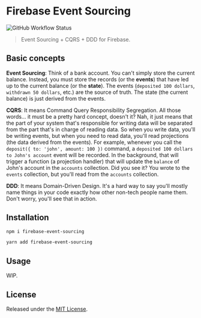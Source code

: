 # Firebase Event Sourcing

![GitHub Workflow Status](https://img.shields.io/github/workflow/status/gustavopch/firebase-event-sourcing-alt/CI?style=flat-square)

> Event Sourcing + CQRS + DDD for Firebase.

## Basic concepts

**Event Sourcing**: Think of a bank account. You can't simply store the current balance. Instead, you must store the records (or the **events**) that have led up to the current balance (or the **state**). The events (`deposited 100 dollars`, `withdrawn 50 dollars`, etc.) are the source of truth. The state (the current balance) is just derived from the events.

**CQRS**: It means Command Query Responsibility Segregation. All those words... it must be a pretty hard concept, doesn't it? Nah, it just means that the part of your system that's responsible for writing data will be separated from the part that's in charge of reading data. So when you write data, you'll be writing events, but when you need to read data, you'll read projections (the data derived from the events). For example, whenever you call the `deposit({ to: 'john', amount: 100 })` command, a `deposited 100 dollars to John's account` event will be recorded. In the background, that will trigger a function (a projection handler) that will update the `balance` of John's account in the `accounts` collection. Did you see it? You wrote to the `events` collection, but you'll read from the `accounts` collection.

**DDD**: It means Domain-Driven Design. It's a hard way to say you'll mostly name things in your code exactly how other non-tech people name them. Don't worry, you'll see that in action.

## Installation

```sh
npm i firebase-event-sourcing
```

```sh
yarn add firebase-event-sourcing
```

## Usage

WIP.

## License

Released under the [MIT License](./LICENSE.md).
